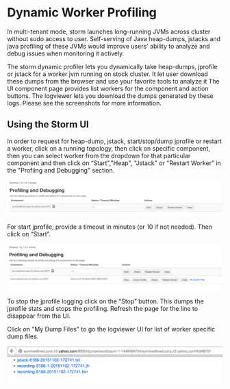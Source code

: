 Dynamic Worker Profiling
==========================

In multi-tenant mode, storm launches long-running JVMs across cluster without sudo access to user. Self-serving of Java heap-dumps, jstacks and java profiling of these JVMs would improve users' ability to analyze and debug issues when monitoring it actively.

The storm dynamic profiler lets you dynamically take heap-dumps, jprofile or jstack for a worker jvm running on stock cluster. It let user download these dumps from the browser and use your favorite tools to analyze it  The UI component page provides list workers for the component and action buttons. The logviewer lets you download the dumps generated by these logs. Please see the screenshots for more information.

Using the Storm UI
-------------

In order to request for heap-dump, jstack, start/stop/dump jprofile or restart a worker, click on a running topology, then click on specific component, then you can select worker from the dropdown for that particular component and then click on “Start","Heap", "Jstack" or "Restart Worker" in the "Profiing and Debugging" section.

![Profiling and Debugging](images/dynamic_profiling_debugging_1.png "Profiling and Debugging")

For start jprofile, provide a timeout in minutes (or 10 if not needed). Then click on “Start”.

![After starting jprofile for worker](images/dynamic_profiling_debugging_2.png "After jprofile for worker ")

To stop the jprofile logging click on the “Stop” button. This dumps the jprofile stats and stops the profiling. Refresh the page for the line to disappear from the UI.

Click on "My Dump Files" to go the logviewer UI for list of worker specific dump files.

![Dump Files Links for worker](images/dynamic_profiling_debugging_3.png "Dump Files Links for worker")

